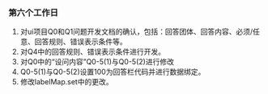 ### 第六个工作日
1. 对ui项目Q0和Q1问题开发文档的确认，包括：回答团体、回答内容、必须/任意、回答规则、错误表示条件等。
2. 对Q4中的回答规则、错误表示条件进行开发。
3. 对Q0中的“设问内容”Q0-5(1)与Q0-5(2)进行修改
4. Q0-5(1)与Q0-5(2)设置100为回答栏代码并进行数据绑定。
4. 修改labelMap.set中的更改。